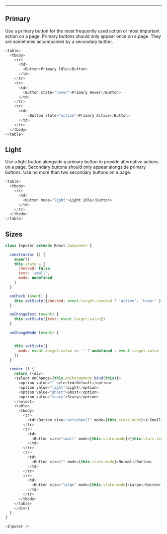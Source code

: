 ---

## Primary

Use a primary button for the most frequently used action or most important action on a page. Primary buttons should only appear once on a page. They are sometimes accompanied by a secondary button.

```js
<table>
  <tbody>
    <tr>
      <td>
        <Button>Primary Idle</Button>
      </td>
    </tr>
    <tr>
      <td>
        <Button state="hover">Primary Hover</Button>
      </td>
    </tr>
    <tr>
      <td>
          <Button state="active">Primary Active</Button>
      </td>
    </tr>
  </tbody>
</table>
```

## Light

Use a light button alongside a primary button to provide alternative actions on a page. Secondary buttons should only appear alongside primary buttons. Use no more than two secondary buttons on a page.

```js
<table>
  <tbody>
    <tr>
      <td>
        <Button mode="light">Light Idle</Button>
      </td>
    </tr>
  </tbody>
</table>
```


## Sizes

```js
class Inputer extends React.Component {

  constructor () {
    super()
    this.state = {
      checked: false,
      text: 'small',
      mode: undefined
    }
  }

  onCheck (event) {
    this.setState({checked: event.target.checked ? 'active': 'hover' })
  }

  onChangeText (event) {
    this.setState({text: event.target.value})
  }

  onChangeMode (event) {


    this.setState({
      mode: event.target.value == '' ? undefined : event.target.value
    })
  }

  render () {
    return (<div>
    <select onChange={this.onChangeMode.bind(this)}>
      <option value="" selected>Default</option>
      <option value="light">Light</option>
      <option value="ghost">Ghost</option>
      <option value="scary">Scary</option>
    </select>
    <table>
      <tbody>
        <tr>
          <td><Button size="extraSmall" mode={this.state.mode}>X-Small</Button></td>
        </tr>
        <tr>
          <td>
            <Button size="small" mode={this.state.mode}>{this.state.text}</Button>
          </td>
        </tr>
        <tr>
          <td>
            <Button size="" mode={this.state.mode}>Normal</Button>
          </td>
        </tr>
        <tr>
          <td>
            <Button size="large" mode={this.state.mode}>Large</Button>
          </td>
        </tr>
      </tbody>
    </table>
    </div>)
  }
}

<Inputer />
```
